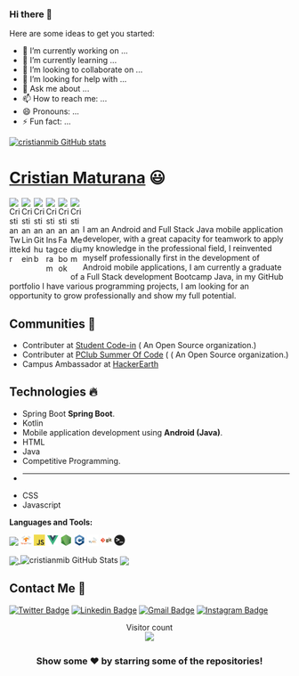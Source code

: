 ### Hi there 👋

Here are some ideas to get you started:

- 🔭 I’m currently working on ...
- 🌱 I’m currently learning ...
- 👯 I’m looking to collaborate on ...
- 🤔 I’m looking for help with ...
- 💬 Ask me about ...
- 📫 How to reach me: ...
- 😄 Pronouns: ...
- ⚡ Fun fact: ...

[![cristianmib GitHub stats](https://github-readme-stats.vercel.app/api?username=cristianmib)](https://github.com/cristianmib/github-readme-stats)

 # <a href="https://www.linkedin.com/in/cristian-maturana/">Cristian Maturana</a> :smiley:
 
 <a href="https://twitter.com/CristianDevJava">
  <img align="left" alt="Cristian Twitter" width="22px" src="https://cdn.jsdelivr.net/npm/simple-icons@v3/icons/twitter.svg" />
</a>
<a href="https://www.linkedin.com/in/cristian-maturana/">
  <img align="left" alt="Cristian Linkdein" width="22px" src="https://cdn.jsdelivr.net/npm/simple-icons@v3/icons/linkedin.svg" />
</a>
<a href="https://github.com/cristianmib">
  <img align="left" alt="Cristian Github" width="22px" src="https://cdn.jsdelivr.net/npm/simple-icons@v3/icons/github.svg" />
</a>
<a href="https://www.instagram.com/cristianmibdeveloper/">
  <img align="left" alt="Cristian Instagram" width="22px" src="https://cdn.jsdelivr.net/npm/simple-icons@v3/icons/instagram.svg" />
</a>
<a href="https://www.facebook.com/cristian.a.ibarra.12">
  <img align="left" alt="Cristian Facebook" width="22px" src="https://cdn.jsdelivr.net/npm/simple-icons@v3/icons/facebook.svg" />
</a>
<a href="https://cristianmib.github.io/CristianMaturanaGitHubPages/">
  <img align="left" alt="Cristian Medium" width="22px" src="https://cdn.jsdelivr.net/npm/simple-icons@v3/icons/medium.svg" />
</a>

<br/>
<br/>

I am an Android and Full Stack Java mobile application developer, with a great capacity for teamwork to apply my knowledge in the professional field, I reinvented myself professionally first in the development of Android mobile applications, I am currently a graduate of a Full Stack development Bootcamp Java, in my GitHub portfolio I have various programming projects, I am looking for an opportunity to grow professionally and show my full potential.

## Communities :dancers:
- Contributer at [Student Code-in](https://scodein.tech/) ( An Open Source organization.)
- Contributer at [PClub Summer Of Code](http://pclubsummerofcode.in/) ( ( An Open Source organization.)
- Campus Ambassador at [HackerEarth](https://www.hackerearth.com/challenges/)

## Technologies :fire:
- Spring Boot **Spring Boot**.
- Kotlin
- Mobile application development using **Android (Java)**.
- HTML
- Java
- Competitive Programming.
- ****
- CSS
- Javascript

**Languages and Tools:**  

<code><img height="20" src="https://pytorch.org/assets/images/pytorch-logo.png"></code>
<code><img height="20" src="https://raw.githubusercontent.com/github/explore/80688e429a7d4ef2fca1e82350fe8e3517d3494d/topics/tensorflow/tensorflow.png"></code>
<code><img height="20" src="https://raw.githubusercontent.com/github/explore/80688e429a7d4ef2fca1e82350fe8e3517d3494d/topics/javascript/javascript.png"></code>
<code><img height="20" src="https://raw.githubusercontent.com/github/explore/80688e429a7d4ef2fca1e82350fe8e3517d3494d/topics/vue/vue.png"></code>
<code><img height="20" src="https://raw.githubusercontent.com/github/explore/80688e429a7d4ef2fca1e82350fe8e3517d3494d/topics/nodejs/nodejs.png"></code>
<code><img height="20" src="https://raw.githubusercontent.com/github/explore/80688e429a7d4ef2fca1e82350fe8e3517d3494d/topics/cpp/cpp.png"></code>
<code><img height="20" src="https://raw.githubusercontent.com/github/explore/80688e429a7d4ef2fca1e82350fe8e3517d3494d/topics/mysql/mysql.png"></code>
<code><img height="20" src="https://raw.githubusercontent.com/github/explore/80688e429a7d4ef2fca1e82350fe8e3517d3494d/topics/git/git.png"></code>
<code><img height="20" src="https://raw.githubusercontent.com/github/explore/80688e429a7d4ef2fca1e82350fe8e3517d3494d/topics/terminal/terminal.png"></code>


<a href="https://github.com/cristianmib">
  <img align="center" src="https://github-readme-stats.vercel.app/api/top-langs/?username=ashwanisng&theme=radical&hide=glsl,phyton" />
</a>

<img src="https://github-readme-stats.vercel.app/api?username=cristianmib&&show_icons=true&theme=radical&line_height=27&v=5" alt="cristianmib GitHub Stats" />


<a href="https://github.com/cristianmib/Covid-19-Data-Analysis">
  <!-- Change the `github-readme-stats.anuraghazra1.vercel.app` to `github-readme-stats.vercel.app`  -->
  <img align="center" src="https://github-readme-stats.vercel.app/api/pin/?username=cristianmib&repo=Covid-19-Data-Analysis&theme=radical" />
</a>    


##  Contact Me :speech_balloon:
[![Twitter Badge](https://img.shields.io/badge/-@cristianmib-1ca0f1?style=flat-square&labelColor=1ca0f1&logo=twitter&logoColor=white&link=https://twitter.com/CristianDevJava)](https://twitter.com/CristianDevJava) [![Linkedin Badge](https://img.shields.io/badge/-cristianmib-blue?style=flat-square&logo=Linkedin&logoColor=white&link=https://https://www.linkedin.com/in/cristian-maturana/)](https://https://www.linkedin.com/in/cristian-maturana/) [![Gmail Badge](https://img.shields.io/badge/-cristianmrec@gmail.com-c14438?style=flat-square&logo=Gmail&logoColor=white&link=mailto:cristianmrec@gmail.com)](mailto:cristianmrec@gmail.com) [![Instagram Badge](https://img.shields.io/badge/-@cristianmibe4405f?style=flat-square&labelColor=f94877&logo=instagram&logoColor=white&link=https://www.instagram.com/cristianmibdeveloper/)](https://www.instagram.com/cristianmibdeveloper/)

<p align="center"> 
  Visitor count<br>
  <img src="https://profile-counter.glitch.me/cristianmib/count.svg" />
</p>


<div align="center">

### Show some ❤️ by starring some of the repositories!


